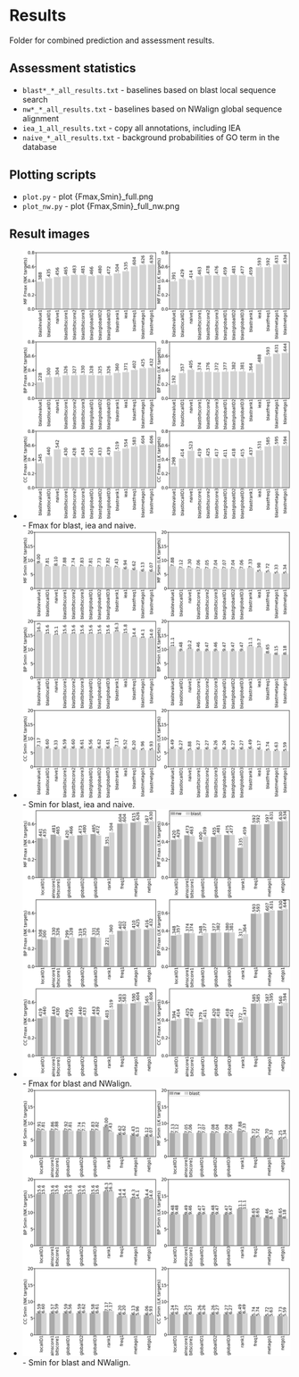 # Results #
Folder for combined prediction and assessment results.

## Assessment statistics ##

* ``blast*_*_all_results.txt`` - baselines based on blast local sequence search
* ``nw*_*_all_results.txt``    - baselines based on NWalign global sequence alignment
* ``iea_1_all_results.txt``    - copy all annotations, including IEA
* ``naive_*_all_results.txt``  - background probabilities of GO term in the database

## Plotting scripts ##

* ``plot.py`` - plot {Fmax,Smin}_full.png
* ``plot_nw.py`` - plot {Fmax,Smin}_full_nw.png

## Result images ##

* ![Fmax_full.png](Fmax_full.png?raw=true "Fmax_full.png")    - Fmax for blast, iea and naive.
* ![Smin_full.png](Smin_full.png?raw=true "Smin_full.png")    - Smin for blast, iea and naive.
* ![Fmax_full_nw.png](Fmax_full_nw.png?raw=true "Fmax_full_nw.png") - Fmax for blast and NWalign.
* ![Smin_full_nw.png](Smin_full_nw.png?raw=true "Smin_full_nw.png") - Smin for blast and NWalign.
